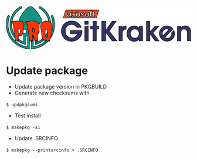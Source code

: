 [![gitrake logo](logo.svg)](https://www.gitkraken.com/)

# Update package

* Update package version in PKGBUILD
* Generate new checksums with

```$ updpkgsums```

* Test install

```$ makepkg -si```

* Update .SRCINFO

```$ makepkg --printsrcinfo > .SRCINFO```
